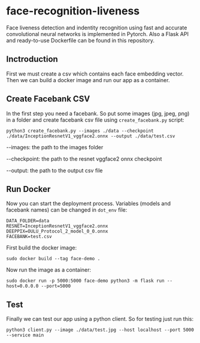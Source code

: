 # face-recognition-liveness

Face liveness detection and indentity recognition using fast and accurate convolutional neural networks is implemented in Pytorch. Also a Flask API and ready-to-use Dockerfile can be found in this repository.


## Inctroduction

First we must create a csv which contains each face embedding vector. Then we can build a docker image and run our app as a container.

## Create Facebank CSV
In the first step you need a facebank. So put some images (jpg, jpeg, png) in a folder and create facebank csv file using `create_facebank.py` script:
```
python3 create_facebank.py --images ./data --checkpoint ./data/InceptionResnetV1_vggface2.onnx --output ./data/test.csv
```
--images: the path to the images folder

--checkpoint: the path to the resnet vggface2 onnx checkpoint

--output: the path to the output csv file

## Run Docker

Now you can start the deployment process. Variables (models and facebank names) can be changed in `dot_env` file:
```
DATA_FOLDER=data
RESNET=InceptionResnetV1_vggface2.onnx
DEEPPIX=OULU_Protocol_2_model_0_0.onnx
FACEBANK=test.csv
```


First build the docker image:

```
sudo docker build --tag face-demo .
```

Now run the image as a container:

```
sudo docker run -p 5000:5000 face-demo python3 -m flask run --host=0.0.0.0 --port=5000
```

## Test
Finally we can test our app using a python client. So for testing just run this:
```
python3 client.py --image ./data/test.jpg --host localhost --port 5000 --service main 
```
